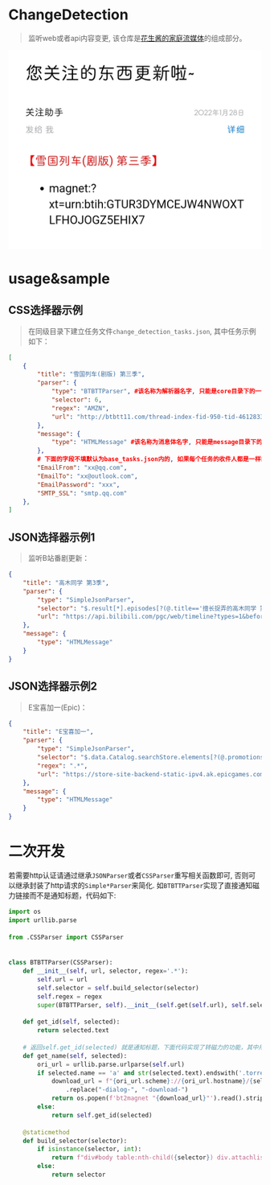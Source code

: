 # ChangeDetection
> 监听web或者api内容变更, 该仓库是[花生酱的家庭流媒体](https://github.com/PPeanutButter/HomeMediaServer)的组成部分。

![](shot.jpg)
# usage&sample
## CSS选择器示例
> 在同级目录下建立任务文件`change_detection_tasks.json`, 其中任务示例如下：
```json
[
    {
        "title": "雪国列车(剧版) 第三季",
        "parser": {
            "type": "BTBTTParser", #该名称为解析器名字, 只能是core目录下的一个
            "selector": 6,
            "regex": "AMZN",
            "url": "http://btbtt11.com/thread-index-fid-950-tid-4612833.htm"
        },
        "message": {
            "type": "HTMLMessage" #该名称为消息体名字, 只能是message目录下的一个
        },
        # 下面的字段不填默认为base_tasks.json内的, 如果每个任务的收件人都是一样的可以填写在base_tasks.json中
        "EmailFrom": "xx@qq.com",
        "EmailTo": "xx@outlook.com",
        "EmailPassword": "xxx",
        "SMTP_SSL": "smtp.qq.com"
    },
]
```
## JSON选择器示例1
> 监听B站番剧更新：
```json
{
    "title": "高木同学 第3季",
    "parser": {
        "type": "SimpleJsonParser",
        "selector": "$.result[*].episodes[?(@.title=='擅长捉弄的高木同学 第三季')].pub_index",
        "url": "https://api.bilibili.com/pgc/web/timeline?types=1&before=0&after=0"
    },
    "message": {
        "type": "HTMLMessage"
    }
}
```
## JSON选择器示例2
> E宝喜加一(Epic)：
```json
{
    "title": "E宝喜加一",
    "parser": {
        "type": "SimpleJsonParser",
        "selector": "$.data.Catalog.searchStore.elements[?(@.promotions.promotionalOffers)].title",
        "regex": ".*",
        "url": "https://store-site-backend-static-ipv4.ak.epicgames.com/freeGamesPromotions?locale=zh-CN&country=CN&allowCountries=CN"
    },
    "message": {
        "type": "HTMLMessage"
    }
}
```
# 二次开发
若需要http认证请通过继承`JSONParser`或者`CSSParser`重写相关函数即可, 否则可以继承封装了http请求的`Simple*Parser`来简化. 如`BTBTTParser`实现了直接通知磁力链接而不是通知标题，代码如下:
```python
import os
import urllib.parse

from .CSSParser import CSSParser


class BTBTTParser(CSSParser):
    def __init__(self, url, selector, regex='.*'):
        self.url = url
        self.selector = self.build_selector(selector)
        self.regex = regex
        super(BTBTTParser, self).__init__(self.get(self.url), self.selector)

    def get_id(self, selected):
        return selected.text
    
    # 返回self.get_id(selected) 就是通知标题，下面代码实现了转磁力的功能，其中用到了我的bt2magnet库
    def get_name(self, selected):
        ori_url = urllib.parse.urlparse(self.url)
        if selected.name == 'a' and str(selected.text).endswith('.torrent'):
            download_url = f"{ori_url.scheme}://{ori_url.hostname}/{selected.attrs['href']}"\
                .replace("-dialog-", "-download-")
            return os.popen(f'bt2magnet "{download_url}"').read().strip('\n')
        else:
            return self.get_id(selected)

    @staticmethod
    def build_selector(selector):
        if isinstance(selector, int):
            return f"div#body table:nth-child({selector}) div.attachlist a"
        else:
            return selector

```
